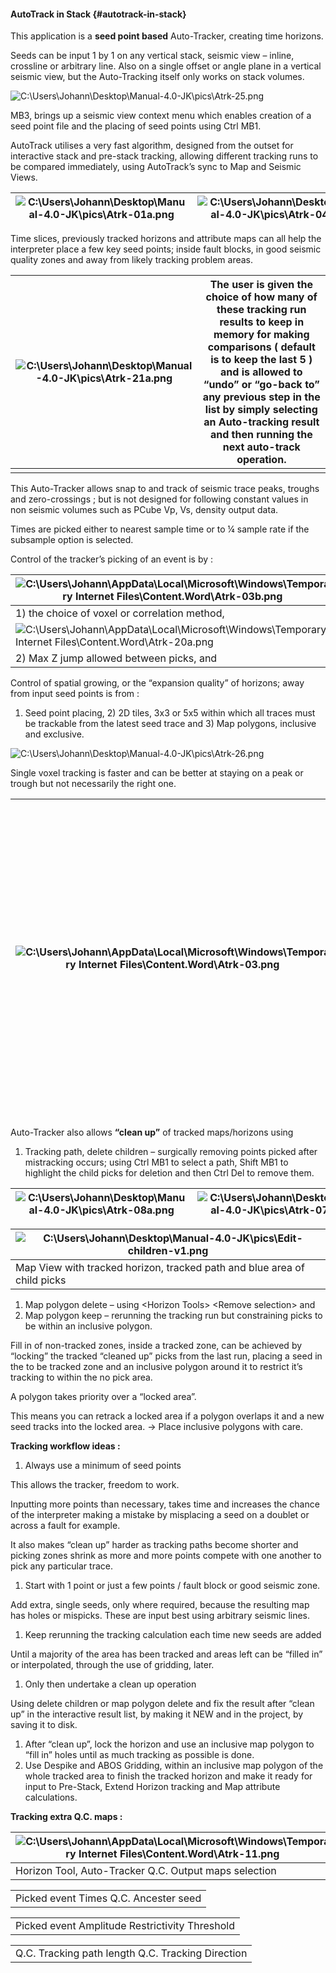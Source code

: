 #### AutoTrack in Stack {#autotrack-in-stack}

This application is a **seed point based** Auto-Tracker, creating time horizons.

Seeds can be input 1 by 1 on any vertical stack, seismic view – inline, crossline or arbitrary line. Also on a single offset or angle plane in a vertical seismic view, but the Auto-Tracking itself only works on stack volumes.

![C:\Users\Johann\Desktop\Manual-4.0-JK\pics\Atrk-25.png](C:\Temp\Gitbook3\export\assets\cusersjohanndesktopmanual-40-.png)

MB3, brings up a seismic view context menu which enables creation of a seed point file and the placing of seed points using Ctrl MB1\.

AutoTrack utilises a very fast algorithm, designed from the outset for interactive stack and pre-stack tracking, allowing different tracking runs to be compared immediately, using AutoTrack’s sync to Map and Seismic Views.

| ![C:\Users\Johann\Desktop\Manual-4.0-JK\pics\Atrk-01a.png](C:\Temp\Gitbook3\export\assets\cusersjohanndesktopmanual-40-.png) | ![C:\Users\Johann\Desktop\Manual-4.0-JK\pics\Atrk-04b.png](C:\Temp\Gitbook3\export\assets\cusersjohanndesktopmanual-40-.png) |
| --- | --- |

Time slices, previously tracked horizons and attribute maps can all help the interpreter place a few key seed points; inside fault blocks, in good seismic quality zones and away from likely tracking problem areas.

| ![C:\Users\Johann\Desktop\Manual-4.0-JK\pics\Atrk-21a.png](C:\Temp\Gitbook3\export\assets\cusersjohanndesktopmanual-40-.png) | The user is given the choice of how many of these tracking run results to keep in memory for making comparisons ( default is to keep the last 5 ) and is allowed to “undo” or “go-back to” any previous step in the list by simply selecting an Auto-tracking result and then running the next auto-track operation. |
| --- | --- |
|  |  |

This Auto-Tracker allows snap to and track of seismic trace peaks, troughs and zero-crossings ; but is not designed for following constant values in non seismic volumes such as PCube Vp, Vs, density output data.

Times are picked either to nearest sample time or to ¼ sample rate if the subsample option is selected.

Control of the tracker’s picking of an event is by :

| ![C:\Users\Johann\AppData\Local\Microsoft\Windows\Temporary Internet Files\Content.Word\Atrk-03b.png](C:\Temp\Gitbook3\export\assets\cusersjohannappdatalocalmicro.png) |
| --- |
| 1) the choice of voxel or correlation method, |
| ![C:\Users\Johann\AppData\Local\Microsoft\Windows\Temporary Internet Files\Content.Word\Atrk-20a.png](C:\Temp\Gitbook3\export\assets\cusersjohannappdatalocalmicro.png) |
| 2) Max Z jump allowed between picks, and |

Control of spatial growing, or the “expansion quality” of horizons; away from input seed points is from :

1.  Seed point placing, 2) 2D tiles, 3x3 or 5x5 within which all traces must be trackable from the latest seed trace and 3) Map polygons, inclusive and exclusive.

![C:\Users\Johann\Desktop\Manual-4.0-JK\pics\Atrk-26.png](C:\Temp\Gitbook3\export\assets\cusersjohanndesktopmanual-40-.png)

Single voxel tracking is faster and can be better at staying on a peak or trough but not necessarily the right one.

| ![C:\Users\Johann\AppData\Local\Microsoft\Windows\Temporary Internet Files\Content.Word\Atrk-03.png](C:\Temp\Gitbook3\export\assets\cusersjohannappdatalocalmicro.png) | Correlation over a time window is slower, can be better at following the right target event if stronger parallel events can guide the tracker, but aren’t always on the event peak or trough if a nearby dominant event is not quite parallel. |
| --- | --- |

Auto-Tracker also allows **“clean up”** of tracked maps/horizons using

1.  Tracking path, delete children – surgically removing points picked after mistracking occurs; using Ctrl MB1 to select a path, Shift MB1 to highlight the child picks for deletion and then Ctrl Del to remove them.

| ![C:\Users\Johann\Desktop\Manual-4.0-JK\pics\Atrk-08a.png](C:\Temp\Gitbook3\export\assets\cusersjohanndesktopmanual-40-.png) | ![C:\Users\Johann\Desktop\Manual-4.0-JK\pics\Atrk-07b.png](C:\Temp\Gitbook3\export\assets\cusersjohanndesktopmanual-40-.png) |
| --- | --- |

| ![C:\Users\Johann\Desktop\Manual-4.0-JK\pics\Edit-children-v1.png](C:\Temp\Gitbook3\export\assets\cusersjohanndesktopmanual-40-.png) |
| --- |
| Map View with tracked horizon, tracked path and blue area of child picks |

1.  Map polygon delete – using &lt;Horizon Tools&gt; &lt;Remove selection&gt; and
2.  Map polygon keep – rerunning the tracking run but constraining picks to be within an inclusive polygon.

Fill in of non-tracked zones, inside a tracked zone, can be achieved by “locking” the tracked “cleaned up” picks from the last run, placing a seed in the to be tracked zone and an inclusive polygon around it to restrict it’s tracking to within the no pick area.

A polygon takes priority over a “locked area”.

This means you can retrack a locked area if a polygon overlaps it and a new seed tracks into the locked area. → Place inclusive polygons with care.

**Tracking workflow ideas :**

1.  Always use a minimum of seed points

This allows the tracker, freedom to work.

Inputting more points than necessary, takes time and increases the chance of the interpreter making a mistake by misplacing a seed on a doublet or across a fault for example.

It also makes “clean up” harder as tracking paths become shorter and picking zones shrink as more and more points compete with one another to pick any particular trace.

1.  Start with 1 point or just a few points / fault block or good seismic zone.

Add extra, single seeds, only where required, because the resulting map has holes or mispicks. These are input best using arbitrary seismic lines.

1.  Keep rerunning the tracking calculation each time new seeds are added

Until a majority of the area has been tracked and areas left can be “filled in” or interpolated, through the use of gridding, later.

1.  Only then undertake a clean up operation

Using delete children or map polygon delete and fix the result after “clean up” in the interactive result list, by making it NEW and in the project, by saving it to disk.

1.  After “clean up”, lock the horizon and use an inclusive map polygon to “fill in” holes until as much tracking as possible is done.
2.  Use Despike and ABOS Gridding, within an inclusive map polygon of the whole tracked area to finish the tracked horizon and make it ready for input to Pre-Stack, Extend Horizon tracking and Map attribute calculations.

**Tracking extra Q.C. maps :**

| ![C:\Users\Johann\AppData\Local\Microsoft\Windows\Temporary Internet Files\Content.Word\Atrk-11.png](C:\Temp\Gitbook3\export\assets\cusersjohannappdatalocalmicro.png) |
| --- |
| Horizon Tool, Auto-Tracker Q.C. Output maps selection |

|  |
| --- |
| Picked event Times Q.C. Ancester seed |

|  |
| --- |
| Picked event Amplitude Restrictivity Threshold |

|  |
| --- |
| Q.C. Tracking path length Q.C. Tracking Direction |
